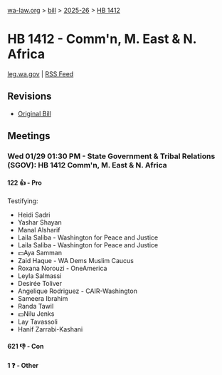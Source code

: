 [wa-law.org](/) > [bill](/bill/) > [2025-26](/bill/2025-26/) > [HB 1412](/bill/2025-26/hb/1412/)

# HB 1412 - Comm'n, M. East & N. Africa
[leg.wa.gov](https://app.leg.wa.gov/billsummary?BillNumber=1412&Year=2025&Initiative=false) | [RSS Feed](./rss.xml)

## Revisions
* [Original Bill](1/)

## Meetings
### Wed 01/29 01:30 PM - State Government & Tribal Relations (SGOV): HB 1412 Comm'n, M. East & N. Africa
#### 122 👍 - Pro
Testifying:
* Heidi Sadri
* Yashar Shayan
* Manal Alsharif
* Laila Saliba - Washington for Peace and Justice
* Laila Saliba - Washington for Peace and Justice
* 💵Aya Samman
* Zaid Haque - WA Dems Muslim Caucus
* Roxana Norouzi - OneAmerica
* Leyla Salmassi
* Desirée Toliver
* Angelique Rodriguez - CAIR-Washington
* Sameera Ibrahim
* Randa Tawil
* 💵Nilu Jenks
* Lay Tavassoli
* Hanif Zarrabi-Kashani

#### 621 👎 - Con

#### 1 ❓ - Other
